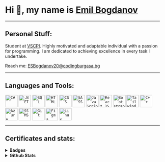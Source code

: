 
# Hi :wave:, my name is [Emil  Bogdanov](https://www.linkedin.com/in/emil-bogdanov-a304b62a0/)
<hr>

## Personal Stuff:

Student at [VSCPI](https://www.codingburgas.bg/). Highly motivated and adaptable individual with a passion for programming. I am dedicated to achieving excellence in every task I undertake.

Reach me: ESBogdanov20@codingburgasa.bg

<hr>

## Languages and Tools:

  <code><img height="40" src="https://seeklogo.com/images/C/c-sharp-c-logo-02F17714BA-seeklogo.com.png" alt="C#"></code>
  <code><img height="40" src="https://upload.wikimedia.org/wikipedia/commons/7/7d/Microsoft_.NET_logo.svg" alt=".NET"></code>
  <code><img height="40" src="https://symbols.getvecta.com/stencil_27/79_sql-database-generic.494ff6320e.png" alt="SQL"></code>
  <code><img height="40" src="https://cdn.pixabay.com/photo/2017/08/05/11/16/logo-2582748_640.png" alt="HTML"></code>
  <code><img height="40" src="https://cdn.pixabay.com/photo/2017/08/05/11/16/logo-2582747_640.png" alt="CSS"></code>
  <code><img height="40" src="https://upload.wikimedia.org/wikipedia/commons/thumb/9/96/Sass_Logo_Color.svg/1280px-Sass_Logo_Color.svg.png" alt="SASS"></code>
  <code><img height="40" src="https://upload.wikimedia.org/wikipedia/commons/thumb/6/6a/JavaScript-logo.png/768px-JavaScript-logo.png" alt="JavaScript"></code>
  <code><img height="40" src="https://cdn4.iconfinder.com/data/icons/logos-3/600/React.js_logo-512.png" alt="React JS"></code>
  <code><img height="40" src="https://upload.wikimedia.org/wikipedia/commons/thumb/b/b2/Bootstrap_logo.svg/2560px-Bootstrap_logo.svg.png" alt="Bootstrap"></code>
  <code><img height="40" src="https://files.raycast.com/80x1pxra7cyabkoyxqvlono2sg9p" alt="Tailwind"></code>
  <code><img height="40" src="https://upload.wikimedia.org/wikipedia/commons/thumb/1/18/ISO_C%2B%2B_Logo.svg/1822px-ISO_C%2B%2B_Logo.svg.png" alt="C++"></code>
  <code><img height="40" src="https://upload.wikimedia.org/wikipedia/commons/thumb/f/fa/Microsoft_Azure.svg/1200px-Microsoft_Azure.svg.png" alt="Azure"></code>
  <code><img height="40" src="https://img.icons8.com/?size=512&id=laYYF3dV0Iew&format=png" alt="SSMS"></code>
  <code><img height="40" src="https://avatars.githubusercontent.com/u/18133?s=280&v=4" alt="Git"></code>
  <code><img height="40" src="https://cdn.sanity.io/images/599r6htc/localized/46a76c802176eb17b04e12108de7e7e0f3736dc6-1024x1024.png?w=804&h=804&q=75&fit=max&auto=format" alt="Figma"></code>
  <code><img height="40" src="https://upload.wikimedia.org/wikipedia/commons/thumb/3/35/Tux.svg/1200px-Tux.svg.png" alt="Linux"></code>

<hr>
 
## Certificates and stats:


<details>
  <summary><b>Badges</b></summary>

  <br>

  [![Microsoft Word 2016](https://i.po3/microsoft-office-specialist-excel-office-2016.png)](https://www.credly.com/badges/cc09d035-6d1a-4a04-9a2f-cbc98f2667f6)
  [![HTML & CSS](https://i.postimg.cc/tT8C649D/mta-introduction-to-programming-using-html-and-css-certified-2021.png)](https://www.credly.com/badges/6423ad97-ae3f-4bb7-adfa-9ef204b47472)
  [![IT Specialist JavaScript](https://i.postimg.cc/2SYyTyhK/it-spstimg.cc/QtFdVTZH/microsoft-office-specialist-word-office-2016.png)](https://www.credly.com/badges/c86f48ff-d790-417f-a0ce-c67786bdf857)
  [![Microsoft Excel 2016](https://i.postimg.cc/CKPKF4tecialist-javascript.png)](https://www.credly.com/badges/67dab529-3775-4992-a65f-7365a1b4d06a)
  [![IT Specialist Software Development](https://i.postimg.cc/mZPjbMgq/it-specialist-software-development.png)](https://www.credly.com/badges/11ca5258-dfea-4cd0-b842-7569161bdf23/public_url)
  [![IT Specialist Databases](https://i.postimg.cc/MKWG70f3/it-specialist-databases.png)](https://www.credly.com/badges/efb0b551-a23d-4e15-b0a0-c3777df798e5/public_url)
  [![English for IT1](https://i.postimg.cc/tJVGGdQN/english-for-it-1.png)](https://www.credly.com/badges/a06f33b7-cf77-4641-b69b-d891a57ca8b6/public_url)
  [![English for IT2](https://i.postimg.cc/6TJJW7BJ/english-for-it-2.png)](https://www.credly.com/badges/c801581c-b9d7-46dd-bb4f-2c141651ad60/public_url)
  [![JavaScript Essentials 1](https://i.postimg.cc/mgSDn4S2/javascript-essentials-1.png)](https://www.credly.com/badges/a8d9f017-f4ff-4dca-b490-030cc9748db5/public_url)
  [![JavaScript Essentials 2](https://i.postimg.cc/Ls6XKWyk/javascript-essentials-2.png)](https://www.credly.com/badges/2d266865-b781-4f2f-aadf-68501db07806/public_url)
  [![Introduction to Cybersecurity](https://i.postimg.cc/pVgphqTx/introduction-to-cybersecurity.png)](https://www.credly.com/badges/b23ee122-f4d3-44b1-be3e-1e52076e4c8e/public_url)
  [![Cybersecurity Essentials](https://i.postimg.cc/jqWDSGRZ/cybersecurity-essentials.png)](https://www.credly.com/badges/38ab32cb-c243-4f31-9f13-5c5a452f1977/public_url)
  [![Computer Hardware Basics](https://i.postimg.cc/zf0rCXFK/computer-hardware-basics.png)](https://www.credly.com/badges/a0126c87-9cf8-4261-a0ff-ceb05ad532a0/public_url)
  [![Introduction to IoT](https://i.postimg.cc/wTL3hLyN/introduction-to-iot.png)](https://www.credly.com/badges/f3e760c9-1462-40b3-b8aa-157e30ea95dc/public_url)
  [![Photoshop](https://i.postimg.cc/HLpm87XT/adobe-certified-professional-in-visual-design-using-adobe-photoshop.png)](https://www.credly.com/badges/2d6a4d9f-b67f-4251-a529-888228c5f1b5/public_url)
  [![Illustrator](https://i.postimg.cc/g2yd0KwM/adobe-certified-professional-in-graphic-design-illustration-using-adobe-illustrator.png)](https://www.credly.com/badges/cde276d6-6ed9-47af-92b9-f7e033d37f45/public_url)
  [![Premiere Pro](https://i.postimg.cc/W1cTjy4F/adobe-certified-professional-in-digital-video-using-adobe-premiere-pro.png)](https://www.credly.com/badges/d8df7524-57f3-4664-ac6f-0440ac4cf14e/public_url)
  [![Visual Design](https://i.postimg.cc/XJP6PHhv/adobe-certified-professional-in-visual-design.png)](https://www.credly.com/badges/31ad5a85-e63e-4e6f-926c-87bc7f48d056/public_url)
  [![Video Design](https://i.postimg.cc/26yf2R0J/adobe-certified-professional-in-video-design.png)](https://www.credly.com/badges/fd6e0b11-5e9b-4860-9f58-4d668dedd79f/public_url)
  [![Learn-A-Thon 2023](https://i.postimg.cc/8cWkmg5G/networking-academy-learn-a-thon-2023.png)](https://www.credly.com/badges/f13444f5-8851-4052-b65e-2ee885a15825/public_url)
 
</details>

<details>	
  <summary><b>Github Stats</b></summary>

  <br>

  ![Grade](https://github-readme-stats.vercel.app/api?username=ESBogdanov20&show_icons=true&count_private=true)
  
  ![Languages](https://github-readme-stats-one-bice.vercel.app/api/top-langs/?username=ESBogdanov20&layout=compact&role=OWNER,ORGANIZATION_MEMBER,COLLABORATOR&langs_count=6")
  
  <hr>
</details>
